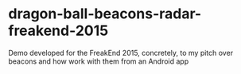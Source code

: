 # dragon-ball-beacons-radar-freakend-2015
Demo developed for the FreakEnd 2015, concretely, to my pitch over beacons and how work with them from an Android app
